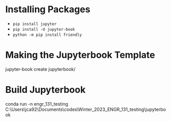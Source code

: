 # Installing Packages

* `pip install jupyter`
* `pip install -U jupyter-book`
* `python -m pip install friendly`

# Making the Jupyterbook Template
jupyter-book create jupyterbook/

# Build Jupyterbook
conda run -n engr_131_testing C:\Users\jca92\Documents\codes\Winter_2023_ENGR_131_testing\jupyterbook
  